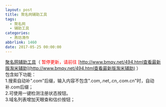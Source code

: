```yaml
---
layout: post
title: 聚名网辅助工具
tags:
  - 聚名网
  - 辅助工具
categories:
  - 燕坊清作
abbrlink: 1460
date: 2017-05-25 00:00:00
---
```


<!-- build time:Sat Jun 23 2018 12:05:16 GMT+0800 (中国标准时间) -->

[聚名网辅助工具](https://greasyfork.org/zh-CN/scripts/30012-%E8%81%9A%E5%90%8D%E7%BD%91%E8%BE%85%E5%8A%A9%E5%B7%A5%E5%85%B7)（ <span style="color:red">暂停更新，请前往 [http://www.bmqy.net/494.html查看最新版淘米辅助](http://www.bmqy.net/494.html查看最新版淘米辅助) </span>）  
包含如下功能：  
1.搜索自动补".com"后缀，输入内容不包含".com,.net,.cn,.com.cn"时，自动补.com后缀；  
2.可使用一键检测注册状态按钮。  
3.域名列表增加天眼查和估价按钮；
<!-- rebuild by neat -->